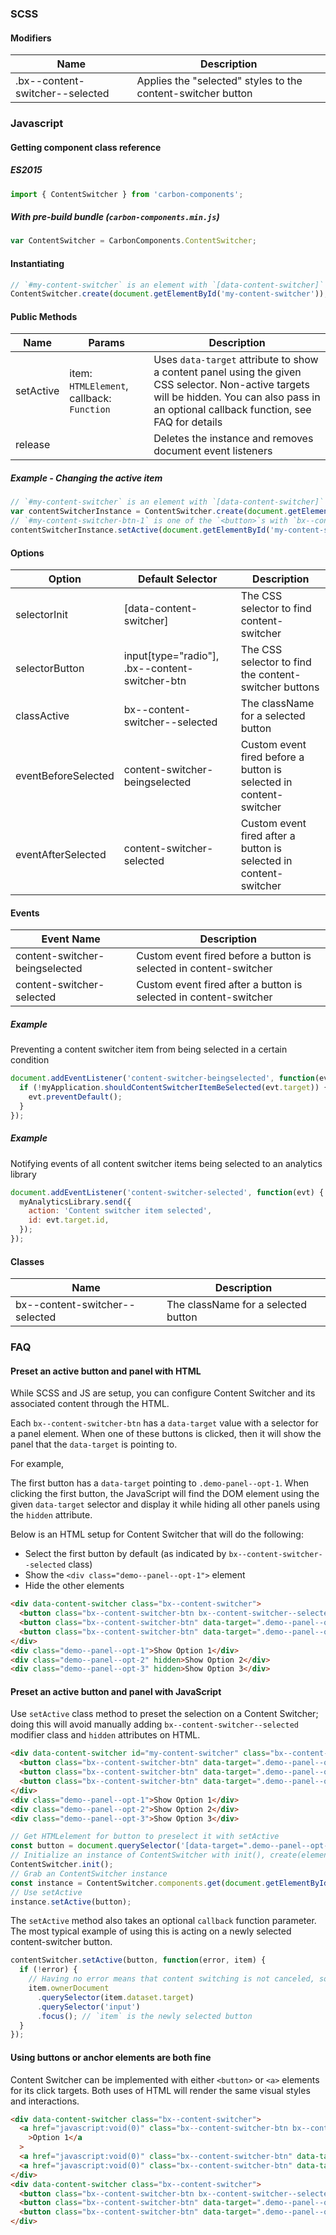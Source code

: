 ### SCSS

#### Modifiers

| Name                            | Description                                                  |
| ------------------------------- | ------------------------------------------------------------ |
| .bx--content-switcher--selected | Applies the "selected" styles to the content-switcher button |

### Javascript

#### Getting component class reference

##### ES2015

```javascript
import { ContentSwitcher } from 'carbon-components';
```

##### With pre-build bundle (`carbon-components.min.js`)

```javascript
var ContentSwitcher = CarbonComponents.ContentSwitcher;
```

#### Instantiating

```javascript
// `#my-content-switcher` is an element with `[data-content-switcher]` attribute
ContentSwitcher.create(document.getElementById('my-content-switcher'));
```

#### Public Methods

| Name      | Params                                    | Description                                                                                                                                                                                   |
| --------- | ----------------------------------------- | --------------------------------------------------------------------------------------------------------------------------------------------------------------------------------------------- |
| setActive | item: `HTMLElement`, callback: `Function` | Uses `data-target` attribute to show a content panel using the given CSS selector. Non-active targets will be hidden. You can also pass in an optional callback function, see FAQ for details |
| release   |                                           | Deletes the instance and removes document event listeners                                                                                                                                     |

##### Example - Changing the active item

```javascript
// `#my-content-switcher` is an element with `[data-content-switcher]` attribute
var contentSwitcherInstance = ContentSwitcher.create(document.getElementById('my-content-switcher'));
// `#my-content-switcher-btn-1` is one of the `<button>`s with `bx--content-switcher-btn` class
contentSwitcherInstance.setActive(document.getElementById('my-content-switcher-btn-1'));
```

#### Options

| Option              | Default Selector                               | Description                                                        |
| ------------------- | ---------------------------------------------- | ------------------------------------------------------------------ |
| selectorInit        | [data-content-switcher]                        | The CSS selector to find content-switcher                          |
| selectorButton      | input[type="radio"], .bx--content-switcher-btn | The CSS selector to find the content-switcher buttons              |
| classActive         | bx--content-switcher--selected                 | The className for a selected button                                |
| eventBeforeSelected | content-switcher-beingselected                 | Custom event fired before a button is selected in content-switcher |
| eventAfterSelected  | content-switcher-selected                      | Custom event fired after a button is selected in content-switcher  |

#### Events

| Event Name                     | Description                                                        |
| ------------------------------ | ------------------------------------------------------------------ |
| content-switcher-beingselected | Custom event fired before a button is selected in content-switcher |
| content-switcher-selected      | Custom event fired after a button is selected in content-switcher  |

##### Example 

Preventing a content switcher item from being selected in a certain condition

```javascript
document.addEventListener('content-switcher-beingselected', function(evt) {
  if (!myApplication.shouldContentSwitcherItemBeSelected(evt.target)) {
    evt.preventDefault();
  }
});
```

##### Example 

Notifying events of all content switcher items being selected to an analytics library

```javascript
document.addEventListener('content-switcher-selected', function(evt) {
  myAnalyticsLibrary.send({
    action: 'Content switcher item selected',
    id: evt.target.id,
  });
});
```

#### Classes

| Name                           | Description                         |
| ------------------------------ | ----------------------------------- |
| bx--content-switcher--selected | The className for a selected button |

### FAQ

#### Preset an active button and panel with HTML

While SCSS and JS are setup, you can configure Content Switcher and its associated content through the HTML.

Each `bx--content-switcher-btn` has a `data-target` value with a selector for a panel element.
When one of these buttons is clicked, then it will show the panel that the `data-target` is pointing to.

For example,

The first button has a `data-target` pointing to `.demo-panel--opt-1`.
When clicking the first button, the JavaScript will find the DOM element using the given `data-target` selector and display it while hiding all other panels using the `hidden` attribute.

Below is an HTML setup for Content Switcher that will do the following:

- Select the first button by default (as indicated by `bx--content-switcher--selected` class)
- Show the `<div class="demo--panel--opt-1">` element
- Hide the other elements

```html
<div data-content-switcher class="bx--content-switcher">
  <button class="bx--content-switcher-btn bx--content-switcher--selected" data-target=".demo--panel--opt-1">Option 1</button>
  <button class="bx--content-switcher-btn" data-target=".demo--panel--opt-2">Option 2</button>
  <button class="bx--content-switcher-btn" data-target=".demo--panel--opt-3">Option 3</button>
</div>
<div class="demo--panel--opt-1">Show Option 1</div>
<div class="demo--panel--opt-2" hidden>Show Option 2</div>
<div class="demo--panel--opt-3" hidden>Show Option 3</div>
```

#### Preset an active button and panel with JavaScript

Use `setActive` class method to preset the selection on a Content Switcher; doing this will avoid manually adding `bx--content-switcher--selected` modifier class and `hidden` attributes on HTML.

```html
<div data-content-switcher id="my-content-switcher" class="bx--content-switcher">
  <button class="bx--content-switcher-btn" data-target=".demo--panel--opt-1">Option 1</button>
  <button class="bx--content-switcher-btn" data-target=".demo--panel--opt-2">Option 2</button>
  <button class="bx--content-switcher-btn" data-target=".demo--panel--opt-3">Option 3</button>
</div>
<div class="demo--panel--opt-1">Show Option 1</div>
<div class="demo--panel--opt-2">Show Option 2</div>
<div class="demo--panel--opt-3">Show Option 3</div>
```

```js
// Get HTMLelement for button to preselect it with setActive
const button = document.querySelector('[data-target=".demo--panel--opt-2"]');
// Initialize an instance of ContentSwitcher with init(), create(element) or new ContentSwitcher(element)
ContentSwitcher.init();
// Grab an ContentSwitcher instance
const instance = ContentSwitcher.components.get(document.getElementById('my-content-switcher'));
// Use setActive
instance.setActive(button);
```

The `setActive` method also takes an optional `callback` function parameter. The most typical example of using this is acting on a newly selected content-switcher button.

```js
contentSwitcher.setActive(button, function(error, item) {
  if (!error) {
    // Having no error means that content switching is not canceled, so go on…
    item.ownerDocument
      .querySelector(item.dataset.target)
      .querySelector('input')
      .focus(); // `item` is the newly selected button
  }
});
```

#### Using buttons or anchor elements are both fine

Content Switcher can be implemented with either `<button>` or `<a>` elements for its click targets.
Both uses of HTML will render the same visual styles and interactions.

```html
<div data-content-switcher class="bx--content-switcher">
  <a href="javascript:void(0)" class="bx--content-switcher-btn bx--content-switcher--selected" data-target=".demo--panel--opt-1"
    >Option 1</a
  >
  <a href="javascript:void(0)" class="bx--content-switcher-btn" data-target=".demo--panel--opt-2">Option 2</a>
  <a href="javascript:void(0)" class="bx--content-switcher-btn" data-target=".demo--panel--opt-3">Option 3</a>
</div>
<div data-content-switcher class="bx--content-switcher">
  <button class="bx--content-switcher-btn bx--content-switcher--selected" data-target=".demo--panel--opt-1">Option 1</button>
  <button class="bx--content-switcher-btn" data-target=".demo--panel--opt-2">Option 2</button>
  <button class="bx--content-switcher-btn" data-target=".demo--panel--opt-3">Option 3</button>
</div>
```
